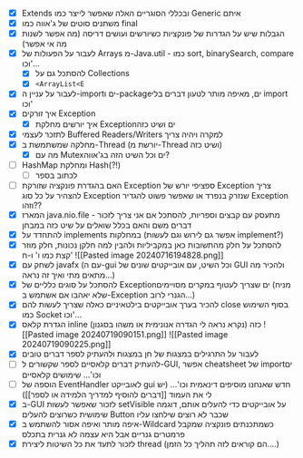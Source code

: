 - [x] Extends ובכללי הסוגריים האלה שאפשר לייצר כמו Generic איתם
- [x] משתנים סוטים של ג'אווה כמו final
- [x] הגבלות שיש על הגדרות של פונקציות כשיורשים ועושים דריסה (מה אפשר לשנות מה אי אפשר)
- [x]  לעבור על הפעולות של Arrays מ-Java.util - כמו sort, binarySearch, compare וכו'...
	- [x] להסתכל גם על Collections
	- [x] `<ArrayList<E`
- [x] לעבור על עניין ה-importים ו-packageים, מאיפה מותר לטעון דברים בלי import וכו'
- [x] איך זורקים Exception
	- [x] איך יורשים מחלקת Exceptionים ושיט כזה
- [x] לתזכר לעצמי Buffered Readers/Writers למקרה ויהיה צריך
- [x] מחלקה שמשתמשת ב-Thread (יורשת מ-Thread ושיט כזה)
	- [x] מה עם Mutexים וכל השיט הזה בג'אווה?
- [ ] HashMap ומחלקת Hash(?!)
	- [ ] לכתוב בספר
- [ ] האם בהגדרת פונקציה שזורקת Exception ספציפי יורש של Exception צריך להצהיר על כל סוג Exception שנזרק בנפרד או שאפשר פשוט להגדיר Exception וזהו??
- [x] המארז java.nio.file - מתעסק עם קבצים וספריות, להסתכל אם אני צריך לזכור דברים משם והאם בכלל שואלים על שיט כזה במבחן
- [x] להתחדד על implements במחלקות (אפשר גם לירוש וגם לעשות implement?)
- [x] להסתכל על חלק מהתשובות כאן במקביליות ולהבין למה חלקן נכונות, חלק מוזר קצת כמו ו' ו-ח'
      ![[Pasted image 20240716194828.png]]
- [x] לשחק עם javafx (עם ה-gui וכל השיט, עם אובייקטים שונים של GUI ולהכיר מה מתאים מתי ואיך זה נראה...)
- [x] להסתכל על סוגים כלליים של Exceptionים שצריך לעטוף במקרים מסויימים (מניח שלא יאהבו אם אשתמש ב-Exception הגנרי לרוב...)
- [x] להכיר בערך אובייקטים בילטאיניים כאלה שצריך לעשות להם close בסוף השימוש כמו Socket וכו'...
- [x] הגדרת קלאס inline כזה (נקרא נראה לי הגדרה אנונימית או משהו בסגנון)
      ![[Pasted image 20240719090151.png]]
      ![[Pasted image 20240719090225.png]]
- [x] לעבור על התרגילים במצגות של חן במצגות ולהעתיק לספר דברים טובים
- [ ] להעתיק דברים קלאסיים לספר שקשורים ל-GUI, אפשר cheatsheet של importים וכו'... שימושים קלאסיים
- [ ] הוספה של EventHandler לאובייקט gui חדש שאנחנו מוסיפים דינאמית וכו'... (יש לי את העמוד [[דברים להוסיף למדריך הלמידה או לספר]])
- [x] ב-GUI לזכור שאפשר לעשות setVisible על אובייקטים כדי להעלים אותם, דוגמה שימושית כשרוצים להעלים Button שכבר לא רוצים שילחצו עליו
- [x] איפה מותר ואיפה אסור להשתמש ב-Wildcard כשמתכנתים פונקציה שמקבל פרמטרים גנריים אבל היא עצמה לא גנרית בתכלס
- [x] לזכור לתעד את כל השיטות ליצירת thread (הם קוראים לזה תהליך כל הזמן....)